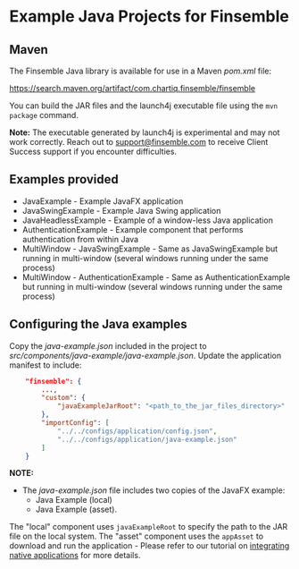 # Example Java Projects for Finsemble

## Maven

The Finsemble Java library is available for use in a Maven _pom.xml_ file:

https://search.maven.org/artifact/com.chartiq.finsemble/finsemble

You can build the JAR files and the launch4j executable file using the `mvn package` command.

**Note:** The executable generated by launch4j is experimental and may not work correctly. Reach out to <a href="mailto:support@finsemble.com">support@finsemble.com</a> to receive Client Success support if you encounter difficulties.

## Examples provided
- JavaExample - Example JavaFX application
- JavaSwingExample - Example Java Swing application
- JavaHeadlessExample - Example of a window-less Java application
- AuthenticationExample - Example component that performs authentication from within Java
- MultiWindow - JavaSwingExample - Same as JavaSwingExample but running in multi-window (several windows running under the same
  process)
- MultiWindow - AuthenticationExample - Same as AuthenticationExample but running in multi-window (several windows running under the same
      process)


## Configuring the Java examples 
Copy the _java-example.json_ included in the project to _src/components/java-example/java-example.json_. Update the application manifest to include:
``` JSON
    "finsemble": {
        ...,
        "custom": {
            "javaExampleJarRoot": "<path_to_the_jar_files_directory>"
        },
        "importConfig": [
            "../../configs/application/config.json",
            "../../configs/application/java-example.json"
        ]
    }
```

**NOTE:**
- The _java-example.json_ file includes two copies of the JavaFX example: 
  - Java Example (local)
  -  Java Example (asset). 

The "local" component uses `javaExampleRoot` to specify the path to the JAR file on the local system. The "asset" component uses the `appAsset` to download and run the application - Please refer to our tutorial
on [integrating native applications](https://documentation.finsemble.com/tutorial-integratingNativeApplications.html) for more details.


